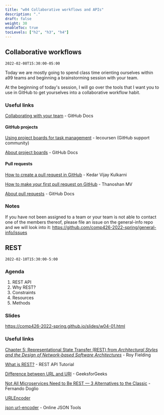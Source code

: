```yaml
---
title: "w04 Collaborative workflows and APIs"
description: "."
draft: false
weight: 30
enableToc: true
tocLevels: ["h2", "h3", "h4"]
---
```


## Collaborative workflows

`2022-02-08T15:30:00-05:00`

Today we are mostly going to spend class time orienting ourselves within a99 teams and beginning a brainstorming session with your team.

At the beginning of today's session, I will go over the tools that I want you to use in GitHub to get yourselves into a collaborative workflow habit.

### Useful links

[Collaborating with your team](https://docs.github.com/en/organizations/collaborating-with-your-team) - GitHub Docs

#### GitHub projects

[Using project boards for task management](https://github.community/t/using-project-boards-for-task-management/10201) - lecoursen (GitHub support community)

[About project boards](https://docs.github.com/en/issues/organizing-your-work-with-project-boards/managing-project-boards/about-project-boards) - GitHub Docs

#### Pull requests

[How to create a pull request in GitHub](https://opensource.com/article/19/7/create-pull-request-github) - Kedar Vijay Kulkarni

[How to make your first pull request on GitHub](https://www.freecodecamp.org/news/how-to-make-your-first-pull-request-on-github-3/) - Thanoshan MV

[About pull requests](https://docs.github.com/en/pull-requests/collaborating-with-pull-requests/proposing-changes-to-your-work-with-pull-requests/about-pull-requests) - GitHub Docs

### Notes

If you have not been assigned to a team or your team is not able to contact one of the members thereof, please file an issue on the general-info repo and we will look into it: https://github.com/comp426-2022-spring/general-info/issues

## REST

`2022-02-10T15:30:00-5:00`

### Agenda

1. REST API
2. Why REST?
3. Constraints
4. Resources
5. Methods

### Slides

https://comp426-2022-spring.github.io/slides/w04-01.html

### Useful links

[Chapter 5: Representational State Transfer (REST) from *Architectural Styles and the Design of Network-based Software Architectures*](https://www.ics.uci.edu/~fielding/pubs/dissertation/rest_arch_style.htm) - Roy Fielding

[What is REST?](https://www.restapitutorial.com/lessons/whatisrest.html) - REST API Tutorial

[Difference between URL and URI](https://www.geeksforgeeks.org/difference-between-url-and-uri/?ref=lbp) - GeeksforGeeks

[Not All Microservices Need to Be REST — 3 Alternatives to the Classic](https://blog.bitsrc.io/not-all-microservices-need-to-be-rest-3-alternatives-to-the-classic-41cedbf1a907) - Fernando Doglio

[URLEncoder](https://www.urlencoder.org/)

[json url-encoder](https://onlinejsontools.com/url-encode-json) - Online JSON Tools

